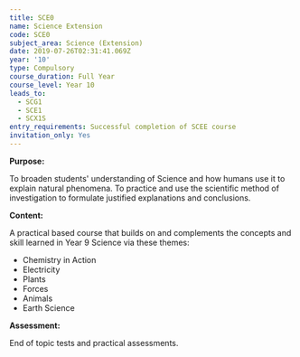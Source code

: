 ```yaml
---
title: SCE0
name: Science Extension
code: SCE0
subject_area: Science (Extension)
date: 2019-07-26T02:31:41.069Z
year: '10'
type: Compulsory
course_duration: Full Year
course_level: Year 10
leads_to:
  - SCG1
  - SCE1
  - SCX1S
entry_requirements: Successful completion of SCEE course
invitation_only: Yes 
---
```

**Purpose:**

To broaden students' understanding of Science and how humans use it to explain natural phenomena. To practice and use the scientific method of investigation to formulate justified explanations and conclusions.

**Content:**

A practical based course that builds on and complements the concepts and skill learned in Year 9 Science via these themes:
- Chemistry in Action
- Electricity
- Plants
- Forces
- Animals
- Earth Science

**Assessment:**

End of topic tests and practical assessments.
